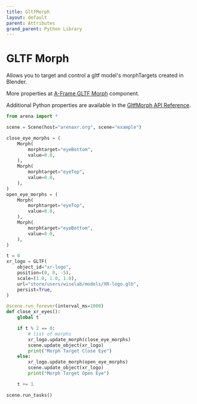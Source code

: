 ```yaml
---
title: GltfMorph
layout: default
parent: Attributes
grand_parent: Python Library
---
```


# GLTF Morph

Allows you to target and control a gltf model's morphTargets created in Blender.

More properties at <a href='https://github.com/elbobo/aframe-gltf-morph-component'>A-Frame GLTF Morph</a> component.

Additional Python properties are available in the [GltfMorph API Reference](/content/python-api/attributes/gltf_morph).

```python
from arena import *

scene = Scene(host="arenaxr.org", scene="example")

close_eye_morphs = (
    Morph(
        morphtarget="eyeBottom",
        value=0.8,
    ),
    Morph(
        morphtarget="eyeTop",
        value=0.8,
    ),
)
open_eye_morphs = (
    Morph(
        morphtarget="eyeTop",
        value=0.0,
    ),
    Morph(
        morphtarget="eyeBottom",
        value=0.0,
    ),
)

t = 0
xr_logo = GLTF(
    object_id="xr-logo",
    position=(0, 0, -5),
    scale=(1.0, 1.0, 1.0),
    url="store/users/wiselab/models/XR-logo.glb",
    persist=True,
)

@scene.run_forever(interval_ms=1000)
def close_xr_eyes():
    global t

    if t % 2 == 0:
        # list of morphs
        xr_logo.update_morph(close_eye_morphs)
        scene.update_object(xr_logo)
        print("Morph Target Close Eye")
    else:
        xr_logo.update_morph(open_eye_morphs)
        scene.update_object(xr_logo)
        print("Morph Target Open Eye")

    t += 1

scene.run_tasks()
```
